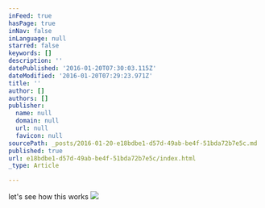 ```yaml
---
inFeed: true
hasPage: true
inNav: false
inLanguage: null
starred: false
keywords: []
description: ''
datePublished: '2016-01-20T07:30:03.115Z'
dateModified: '2016-01-20T07:29:23.971Z'
title: ''
author: []
authors: []
publisher:
  name: null
  domain: null
  url: null
  favicon: null
sourcePath: _posts/2016-01-20-e18bdbe1-d57d-49ab-be4f-51bda72b7e5c.md
published: true
url: e18bdbe1-d57d-49ab-be4f-51bda72b7e5c/index.html
_type: Article

---
```

let's see how this works
![](https://the-grid-user-content.s3-us-west-2.amazonaws.com/55d48009-0032-4097-8bc3-a5a9eab7cfd0.jpg)